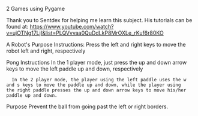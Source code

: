 2 Games using Pygame

Thank you to Sentdex for helping me learn this subject. His tutorials can be found at:
https://www.youtube.com/watch?v=ujOTNg17LjI&list=PLQVvvaa0QuDdLkP8MrOXLe_rKuf6r80KO

A Robot's Purpose
   Instructions: Press the left and right keys to move the robot left and right, respectively
   
Pong
   Instructions
      In the 1 player mode, just press the up and down arrow keys to move the left paddle up and down, respectively
      
      In the 2 player mode, the player using the left paddle uses the w and s keys to move the paddle up and down, while the player using       the right paddle presses the up and down arrow keys to move his/her paddle up and down.
   Purpose
      Prevent the ball from going past the left or right borders.
